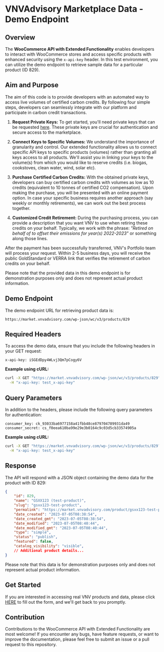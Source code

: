# VNVAdvisory Marketplace Data - Demo Endpoint

## Overview

The **WooCommerce API with Extended Functionality** enables developers to interact with WooCommerce stores and access specific products with enhanced security using the `x-api-key` header. In this test environment, you can utilize the demo endpoint to retrieve sample data for a particular product (ID 829).

## Aim and Purpose

The aim of this code is to provide developers with an automated way to access live volumes of certified carbon credits. By following four simple steps, developers can seamlessly integrate with our platform and participate in carbon credit transactions.

1. **Request Private Keys:**
   To get started, you'll need private keys that can be requested [here](https://market.vnvadvisory.com/request-info/). These private keys are crucial for authentication and secure access to the marketplace.

2. **Connect Keys to Specific Volumes:**
   We understand the importance of granularity and control. Our extended functionality allows us to connect specific API keys to specific products (volumes) rather than granting all keys access to all products. We'll assist you in linking your keys to the volume(s) from which you would like to reserve credits (i.e. biogas, cookstoves, clean water, wind, solar etc).

3. **Purchase Certified Carbon Credits:**
   With the obtained private keys, developers can buy certified carbon credits with volumes as low as 10 credits (equivalent to 10 tonnes of certified CO2 compensation). Upon making the purchase, you will be presented with an online payment option. In case your specific business requires another approach (say weekly or monthly retirements), we can work out the best process together.

4. **Customized Credit Retirement:**
   During the purchasing process, you can provide a description that you want VNV to use when retiring these credits on your behalf. Typically, we work with the phrase: *"Retired on behalf of <X> to offset their <scope X> emissions for year(s) 2022-2023"* or something along those lines.

After the payment has been successfully transferred, VNV's Portfolio team will process your request. Within 2-5 business days, you will receive the public GoldStandard or VERRA link that verifies the retirement of carbon credits on your behalf.

Please note that the provided data in this demo endpoint is for demonstration purposes only and does not represent actual product information.

## Demo Endpoint

The demo endpoint URL for retrieving product data is:

```
https://market.vnvadvisory.com/wp-json/wc/v3/products/829
```

## Required Headers

To access the demo data, ensure that you include the following headers in your GET request:

```
x-api-key: iSGEdDpy4WLvj3Qm7pCogy6V
```

**Example using cURL:**

```bash
curl -X GET "https://market.vnvadvisory.com/wp-json/wc/v3/products/829" \
  -H "x-api-key: test_x-api-key"
```

## Query Parameters

In addition to the headers, please include the following query parameters for authentication:

```
consumer_key: ck_93033ba6977158a41fbb48ce879704789931da49
consumer_secret: cs_f0eea610ba99e29e3b0164c9c03d5cb33574905a
```

**Example using cURL:**

```bash
curl -X GET "https://market.vnvadvisory.com/wp-json/wc/v3/products/829?consumer_key=test_consumer_key&consumer_secret=test_consumer_secret" \
  -H "x-api-key: test_x-api-key"
```

## Response

The API will respond with a JSON object containing the demo data for the product with ID 829:

```json
{
    "id": 829,
    "name": "GSXX123 (test-product)",
    "slug": "gsxx123-test-product",
    "permalink": "https://market.vnvadvisory.com/product/gsxx123-test-product/",
    "date_created": "2023-07-05T08:38:54",
    "date_created_gmt": "2023-07-05T08:38:54",
    "date_modified": "2023-07-05T08:40:44",
    "date_modified_gmt": "2023-07-05T08:40:44",
    "type": "simple",
    "status": "publish",
    "featured": false,
    "catalog_visibility": "visible",
    // Additional product details...
}
```

Please note that this data is for demonstration purposes only and does not represent actual product information.

## Get Started

If you are interested in accessing real VNV products and data, please click [HERE](https://vnvadvisory.com/real-products-form) to fill out the form, and we'll get back to you promptly.

## Contribution

Contributions to the WooCommerce API with Extended Functionality are most welcome! If you encounter any bugs, have feature requests, or want to improve the documentation, please feel free to submit an issue or a pull request to this repository.
